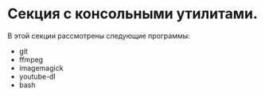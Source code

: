 # Секция с консольными утилитами.

В этой секции рассмотрены следующие программы:

- git
- ffmpeg
- imagemagick
- youtube-dl
- bash
